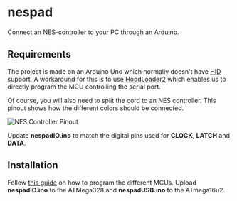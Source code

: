 # nespad
Connect an NES-controller to your PC through an Arduino.

## Requirements
The project is made on an Arduino Uno which normally doesn't have [HID](https://en.wikipedia.org/wiki/Human_interface_devices) support. A workaround for this is to use [HoodLoader2](https://github.com/NicoHood/HoodLoader2) which enables us to directly program the MCU controlling the serial port.

Of course, you will also need to split the cord to an NES controller. This pinout shows how the different colors should be connected.

![NES Controller Pinout](https://www.igorkromin.net/fp-content/images/snestones/NesSnesPinout.png)

Update **nespadIO.ino** to match the digital pins used for **CLOCK**, **LATCH** and **DATA**.

## Installation
Follow [this guide](https://github.com/NicoHood/HoodLoader2/wiki/Uploading-programs) on how to program the different MCUs.
Upload **nespadIO.ino** to the ATMega328 and **nespadUSB.ino** to the ATmega16u2.
